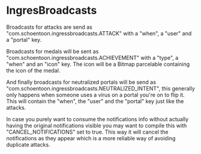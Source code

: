 IngresBroadcasts
================

Broadcasts for attacks are send as "com.schoentoon.ingressbroadcasts.ATTACK" with a "when", a "user" and a "portal" key.

Broadcasts for medals will be sent as "com.schoentoon.ingressbroadcasts.ACHIEVEMENT" with a "type", a "when" and an "icon" key. The icon will be a Bitmap parcelable containing the icon of the medal.

And finally broadcasts for neutralized portals will be send as "com.schoentoon.ingressbroadcasts.NEUTRALIZED_INTENT", this generally only happens when someone uses a virus on a portal you're on to flip it. This will contain the "when", the "user" and the "portal" key just like the attacks.

In case you purely want to consume the notifications info without actually having the original notifications visible you may want to compile this with "CANCEL_NOTIFICATIONS" set to true. This way it will cancel the notifications as they appear which is a more reliable way of avoiding duplicate attacks.

